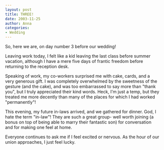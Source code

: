 ```yaml
---
layout: post
title: THREE!
date: 2003-11-25
author: Anna
categories:
- Wedding
---
```


So, here we are, on day number 3 before our wedding!

Leaving work today, I felt like a kid leaving the last class before summer vacation, although I have a mere five days of frantic freedom before returning to the reception desk.

Speaking of work, my co-workers surprised me with cake, cards, and a very generous gift. I was completely overwhelmed by the sweetness of the gesture (and the cake), and was too embarrassed to say more than "thank you", but I truly appreciated their kind words. Heck, I'm just a temp, but they treated me more decently than many of the places for which I had worked "permanently"!

This evening, my future in-laws arrived, and we gathered for dinner. God, I hate the term "in-law"! They are such a great group- well worth joining (a bonus on top of being able to marry their fantastic son) for conversation and for making one feel at home.

Everyone continues to ask me if I feel excited or nervous. As the hour of our union approaches, I just feel lucky.